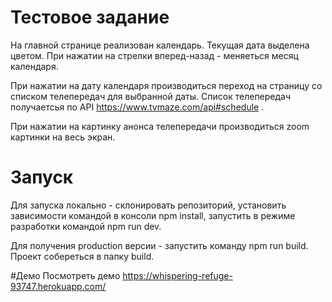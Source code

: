 # Тестовое задание
На главной странице реализован календарь. Текущая дата выделена цветом.
При нажатии на стрелки вперед-назад - меняеться месяц календаря.


При нажатии на дату календаря производиться переход на страницу со списком телепередач для выбранной даты.
Список телепередач получаетсья по API https://www.tvmaze.com/api#schedule .

При нажатии на картинку анонса телепередачи производиться zoom картинки на весь экран. 


# Запуск
Для запуска локально - склонировать репозиторий, установить зависимости командой в консоли
npm install, запустить в режиме разработки командой npm run dev.

Для получения production версии - запустить команду npm run build. Проект собереться в папку build.

#Демо
Посмотреть демо https://whispering-refuge-93747.herokuapp.com/

#
